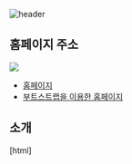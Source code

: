 ![header](https://capsule-render.vercel.app/api?type=waving&color=auto&height=200&section=header&text=Toy_project_moly&fontSize=90)

## 홈페이지 주소

<div>
<img src="https://img.shields.io/badge/HTML5-E34F26?style=flat&logo=HTML5&logoColor=white">
</div>

- [홈페이지](https://tjrwls234.github.io/Toy_project_moly/html/index.html)
- [부트스트랩을 이용한 홈페이지](https://tjrwls234.github.io/Toy_project_moly/bootstraps/index.html)

## 소개

[html]
